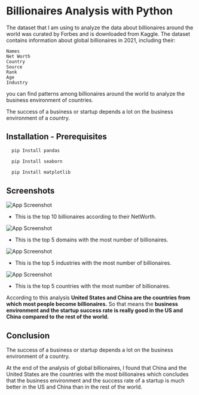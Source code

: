 
# Billionaires Analysis with Python

The dataset that I am using to analyze the data about billionaires around the world was curated by Forbes and is downloaded from Kaggle. The dataset contains information about global billionaires in 2021, including their:

    Names
    Net Worth 
    Country 
    Source 
    Rank
    Age
    Industry


you can find patterns among billionaires around the world to analyze the business environment of countries. 

The success of a business or startup depends a lot on the business environment of a country. 




## Installation - Prerequisites


```bash
  pip Install pandas
```

```bash
  pip Install seaborn
```

```bash
  pip Install matplotlib
```

    
## Screenshots

![App Screenshot](https://github.com/Deepak-ODRDLabs/Billionaires-Analysis/blob/main/Running%20Screenshots/Screenshot%202022-12-15%20131645.png)

- This is the top 10 billionaires according to their NetWorth.

![App Screenshot](https://github.com/Deepak-ODRDLabs/Billionaires-Analysis/blob/main/Running%20Screenshots/Screenshot%202022-12-15%20131747.png)

- This is the top 5 domains with the most number of billionaires.

![App Screenshot](https://github.com/Deepak-ODRDLabs/Billionaires-Analysis/blob/main/Running%20Screenshots/Screenshot%202022-12-15%20131822.png)

- This is the top 5 industries with the most number of billionaires.

![App Screenshot](https://github.com/Deepak-ODRDLabs/Billionaires-Analysis/blob/main/Running%20Screenshots/Screenshot%202022-12-15%20131850.png)

- This is the top 5 countries with the most number of billionaires.

According to this analysis **United States and China are the countries from which most people become billionaires.**  So that means the **business environment and the startup success rate is really good in the US and China compared to the rest of the world.**









## Conclusion

The success of a business or startup depends a lot on the business environment of a country.

At the end of the analysis of global billionaires, I found that China and the United States are the countries with the most billionaires which concludes that the business environment and the success rate of a startup is much better in the US and China than in the rest of the world. 

